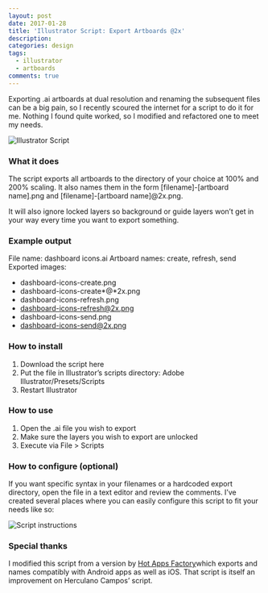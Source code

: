 ```yaml
---
layout: post
date: 2017-01-28
title: 'Illustrator Script: Export Artboards @2x'
description: 
categories: design 
tags: 
  - illustrator
  - artboards
comments: true
---
```


<div class="row">
  <div class="col s12 m6">
    <p>Exporting .ai artboards at dual resolution and renaming the subsequent files can be a big pain, so I recently scoured the internet for a script to do it for me. Nothing I found quite worked, so I modified and refactored one to meet my needs.</p>
  </div>
  <div class="col s12 m6">
    <img src="{{site.baseurl}}/assets/images/illustrator-script-post.png" alt="Illustrator Script">
  </div>
</div>

### What it does

The script exports all artboards to the directory of your choice at 100% and 200% scaling. It also names them in the form [filename]-[artboard name].png and [filename]-[artboard name]@2x.png.

It will also ignore locked layers so background or guide layers won’t get in your way every time you want to export something.

### Example output

File name: dashboard icons.ai
Artboard names: create, refresh, send
Exported images:

* dashboard-icons-create.png
* dashboard-icons-create\*@\*2x.png
* dashboard-icons-refresh.png
* dashboard-icons-refresh@2x.png
* dashboard-icons-send.png
* dashboard-icons-send@2x.png

### How to install

1. Download the script here
2. Put the file in Illustrator’s scripts directory: Adobe Illustrator/Presets/Scripts
3. Restart Illustrator

### How to use

1. Open the .ai file you wish to export
2. Make sure the layers you wish to export are unlocked
3. Execute via File > Scripts

### How to configure (optional)

If you want specific syntax in your filenames or a hardcoded export directory, open the file in a text editor and review the comments. I’ve created several places where you can easily configure this script to fit your needs like so:

<img src="{{site.baseurl}}/assets/images/script-instructions-example.png" alt="Script instructions">

### Special thanks

I modified this script from a version by [Hot Apps Factory](https://www.google.com)which exports and names compatibly with Android apps as well as iOS. That script is itself an improvement on Herculano Campos’ script.




